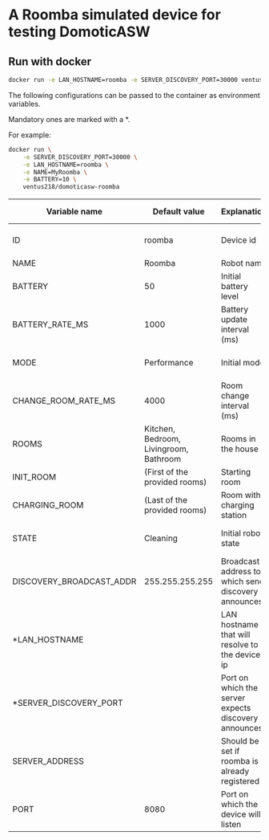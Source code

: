# A Roomba simulated device for testing DomoticASW

## Run with docker

```sh
docker run -e LAN_HOSTNAME=roomba -e SERVER_DISCOVERY_PORT=30000 ventus218/domoticasw-roomba
```

The following configurations can be passed to the container as environment variables.

Mandatory ones are marked with a \*.

For example:

```sh
docker run \
    -e SERVER_DISCOVERY_PORT=30000 \
    -e LAN_HOSTNAME=roomba \
    -e NAME=MyRoomba \
    -e BATTERY=10 \
    ventus218/domoticasw-roomba
```

| Variable name            | Default value                          | Explanation                                          | Admissible values                               |
| ------------------------ | -------------------------------------- | ---------------------------------------------------- | ----------------------------------------------- |
| ID                       | roomba                                 | Device id                                            | Any string unique in the system                 |
| NAME                     | Roomba                                 | Robot name                                           | Any string                                      |
| BATTERY                  | 50                                     | Initial battery level                                | 0–100                                           |
| BATTERY_RATE_MS          | 1000                                   | Battery update interval (ms)                         | Integers >= 0                                   |
| MODE                     | Performance                            | Initial mode                                         | Silent, Deep cleaning, Performance              |
| CHANGE_ROOM_RATE_MS      | 4000                                   | Room change interval (ms)                            | Integers >= 0                                   |
| ROOMS                    | Kitchen, Bedroom, Livingroom, Bathroom | Rooms in the house                                   | Comma-separated list of strings                 |
| INIT_ROOM                | (First of the provided rooms)          | Starting room                                        | One of the listed rooms                         |
| CHARGING_ROOM            | (Last of the provided rooms)           | Room with charging station                           | One of the listed rooms                         |
| STATE                    | Cleaning                               | Initial robot state                                  | Cleaning, Charging, GoingCharging               |
| DISCOVERY_BROADCAST_ADDR | 255.255.255.255                        | Broadcast address to which send discovery announces  | Any valid broadcast address (ex: 192.168.1.255) |
| \*LAN_HOSTNAME           |                                        | LAN hostname that will resolve to the device ip      | Any valid hostname (ex: roomba1234)             |
| \*SERVER_DISCOVERY_PORT  |                                        | Port on which the server expects discovery announces | Any valid port                                  |
| SERVER_ADDRESS           |                                        | Should be set if roomba is already registered        | \<host>:\<port>                                 |
| PORT                     | 8080                                   | Port on which the device will listen                 | Any valid port                                  |
